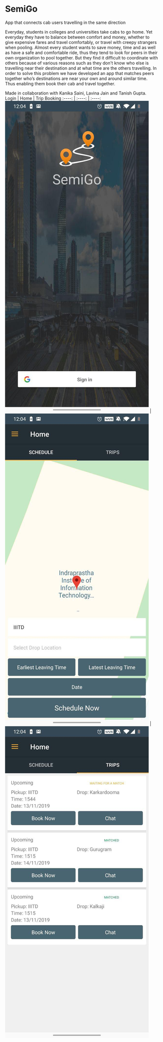 # SemiGo
App that connects cab users travelling in the same direction

Everyday, students in colleges and universities take cabs to go home.
Yet everyday they have to balance between comfort and money, whether to give expensive fares and travel comfortably, 
or travel with creepy strangers when pooling.
Almost every student wants to save money, time and as well as have a safe and comfortable ride,
 thus they tend to look for peers in their own organization to pool together. But they find it difficult to coordinate with others because of various reasons such as they don't know who else is travelling near their destination and at what time are the others travelling. In order to solve this problem we have developed an app that matches peers together who’s destinations are near your own and around similar time. 
Thus enabling them book their cab and travel together.

Made in collaboration with Kanika Saini, Lavina Jain and Tanish Gupta.
Login | Home | Trip Booking
:----: | :----: | :----: 
![Login](./images/image26.jpg) | ![Login](./images/image21.jpg) | ![Login](./images/image17.jpg)
